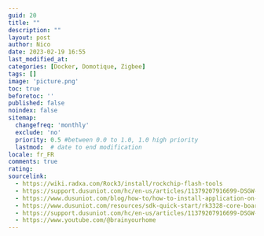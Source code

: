 ```yaml
---
guid: 20
title: ""
description: ""
layout: post
author: Nico
date: 2023-02-19 16:55
last_modified_at: 
categories: [Docker, Domotique, Zigbee]
tags: []
image: 'picture.png'
toc: true
beforetoc: ''
published: false
noindex: false
sitemap:
  changefreq: 'monthly'
  exclude: 'no'
  priority: 0.5 #between 0.0 to 1.0, 1.0 high priority
  lastmod:  # date to end modification
locale: fr_FR
comments: true
rating:  
sourcelink:
  - https://wiki.radxa.com/Rock3/install/rockchip-flash-tools
  - https://support.dusuniot.com/hc/en-us/articles/11379207916699-DSGW-210-Pi3
  - https://www.dusuniot.com/blog/how-to/how-to-install-application-on-dsgw-210/
  - https://www.dusuniot.com/resources/sdk-quick-start/rk3328-core-board-sdk-quick-start-guide/
  - https://support.dusuniot.com/hc/en-us/articles/11379207916699-DSGW-210
  - https://www.youtube.com/@brainyourhome
---
```

